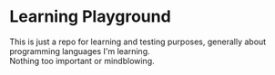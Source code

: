# Learning Playground

This is just a repo for learning and testing purposes, generally about programming languages I'm learning.
<br>
Nothing too important or mindblowing.
